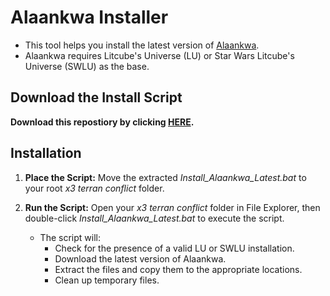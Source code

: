 # Alaankwa Installer

- This tool helps you install the latest version of [Alaankwa](https://github.com/temetvince/alaankwa).
- Alaankwa requires Litcube's Universe (LU) or Star Wars Litcube's Universe (SWLU) as the base. 

## Download the Install Script
   **Download this repostiory by clicking [HERE](https://github.com/temetvince/alaankwa-installer/archive/refs/heads/main.zip "The equivalent of clicking the Code button then Download ZIP").**

## Installation
1. **Place the Script:**
   Move the extracted *Install_Alaankwa_Latest.bat* to your root *x3 terran conflict* folder.

2. **Run the Script:**
   Open your *x3 terran conflict* folder in File Explorer, then double-click *Install_Alaankwa_Latest.bat* to execute the script.
    - The script will:
      - Check for the presence of a valid LU or SWLU installation.
      - Download the latest version of Alaankwa.
      - Extract the files and copy them to the appropriate locations.
      - Clean up temporary files.
